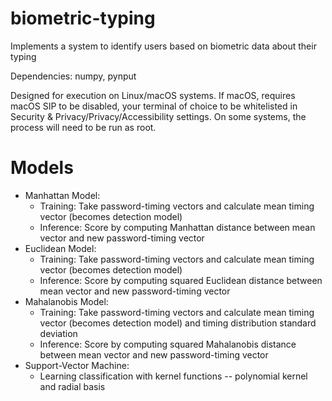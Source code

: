 # biometric-typing

Implements a system to identify users based on biometric data about their typing

Dependencies:  numpy, pynput

Designed for execution on Linux/macOS systems.  If macOS, requires macOS SIP to be disabled, your terminal of choice to be whitelisted in Security & Privacy/Privacy/Accessibility settings.  On some systems, the process will need to be run as root.

# Models
- Manhattan Model:
    - Training: Take password-timing vectors and calculate mean timing vector (becomes detection model)
    - Inference: Score by computing Manhattan distance between mean vector and new password-timing vector
- Euclidean Model: 
    - Training: Take password-timing vectors and calculate mean timing vector (becomes detection model)
    - Inference: Score by computing squared Euclidean distance between mean vector and new password-timing vector
- Mahalanobis Model: 
    - Training: Take password-timing vectors and calculate mean timing vector (becomes detection model) and timing distribution standard deviation
    - Inference: Score by computing squared Mahalanobis distance between mean vector and new password-timing vector
- Support-Vector Machine: 
    - Learning classification with kernel functions -- polynomial kernel and radial basis
   

